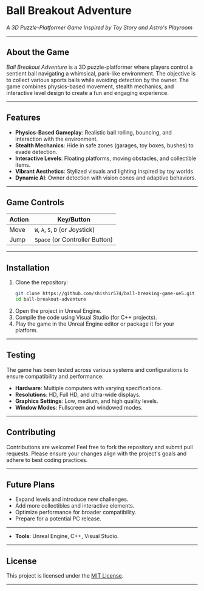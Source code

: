 # **Ball Breakout Adventure**  
*A 3D Puzzle-Platformer Game Inspired by Toy Story and Astro's Playroom*

---

## **About the Game**  
*Ball Breakout Adventure* is a 3D puzzle-platformer where players control a sentient ball navigating a whimsical, park-like environment. The objective is to collect various sports balls while avoiding detection by the owner. The game combines physics-based movement, stealth mechanics, and interactive level design to create a fun and engaging experience.

---

## **Features**  
- **Physics-Based Gameplay**: Realistic ball rolling, bouncing, and interaction with the environment.  
- **Stealth Mechanics**: Hide in safe zones (garages, toy boxes, bushes) to evade detection.  
- **Interactive Levels**: Floating platforms, moving obstacles, and collectible items.  
- **Vibrant Aesthetics**: Stylized visuals and lighting inspired by toy worlds.  
- **Dynamic AI**: Owner detection with vision cones and adaptive behaviors.

---

## **Game Controls**  
| **Action**        | **Key/Button**            |  
|--------------------|---------------------------|  
| Move              | `W`, `A`, `S`, `D` (or Joystick) |  
| Jump              | `Space` (or Controller Button)    |  

---

## **Installation**  
1. Clone the repository:  
   ```bash
   git clone https://github.com/shishir574/ball-breaking-game-ue5.git
   cd ball-breakout-adventure
   ```
2. Open the project in Unreal Engine.  
3. Compile the code using Visual Studio (for C++ projects).  
4. Play the game in the Unreal Engine editor or package it for your platform.  

---

## **Testing**  
The game has been tested across various systems and configurations to ensure compatibility and performance:  
- **Hardware**: Multiple computers with varying specifications.  
- **Resolutions**: HD, Full HD, and ultra-wide displays.  
- **Graphics Settings**: Low, medium, and high quality levels.  
- **Window Modes**: Fullscreen and windowed modes.  

---

## **Contributing**  
Contributions are welcome! Feel free to fork the repository and submit pull requests. Please ensure your changes align with the project's goals and adhere to best coding practices.

---

## **Future Plans**  
- Expand levels and introduce new challenges.  
- Add more collectibles and interactive elements.  
- Optimize performance for broader compatibility.  
- Prepare for a potential PC release.

---
- **Tools**: Unreal Engine, C++, Visual Studio.  
---

## **License**  
This project is licensed under the [MIT License](LICENSE).  

---
